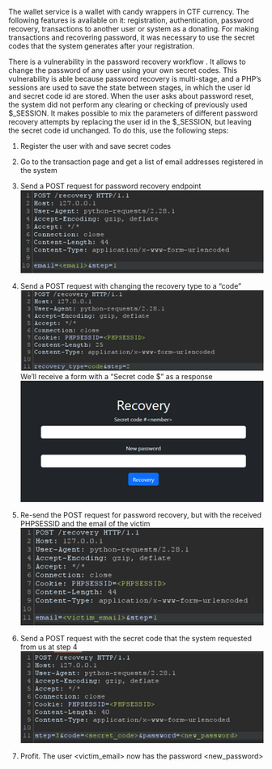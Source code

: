 The wallet service is a wallet with candy wrappers in CTF currency. The following features is available on it: registration, authentication, password recovery, transactions to another user or system as a donating. For making transactions and recovering password, it was necessary to use the secret codes that the system generates after your registration.

There is a vulnerability in the password recovery workflow . It allows to change the password of any user using your own secret codes. This vulnerability is able because  password recovery is multi-stage, and a PHP’s sessions are used to save the state between stages, in which the user id and secret code id are stored. When the user asks about password reset, the system did not perform any clearing or checking of previously used $_SESSION. It makes possible to mix the parameters of different password recovery attempts by replacing the user id in the $_SESSION, but leaving the secret code id unchanged. To do this, use the following steps:

1. Register the user with <email> and save secret codes
2. Go to the transaction page and get a list of email addresses registered in the system
3. Send a POST request for password recovery endpoint
![POST request for password recovery endpoint](image3.png)

4. Send a POST request with changing the recovery type to a “code”
   ![POST request with changing the recovery type to a “code”](image1.png)
We’ll receive a form with a “Secret code $<number>” as a response
   ![Response](image2.png)
5. Re-send the POST request for password recovery, but with the received PHPSESSID and the email of the victim
   ![POST request for password recovery](image5.png)
6. Send a POST request with the secret code that the system requested from us at step 4
   ![POST request with the secret code and password](image4.png)
7. Profit. The user <victim_email> now has the password <new_password>
 

